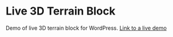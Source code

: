 # Live 3D Terrain Block
Demo of live 3D terrain block for WordPress.
[Link to a live demo](https://custom-blocks.dev.4ndr3g.com/index.php/test-live-3d-terrain/)
